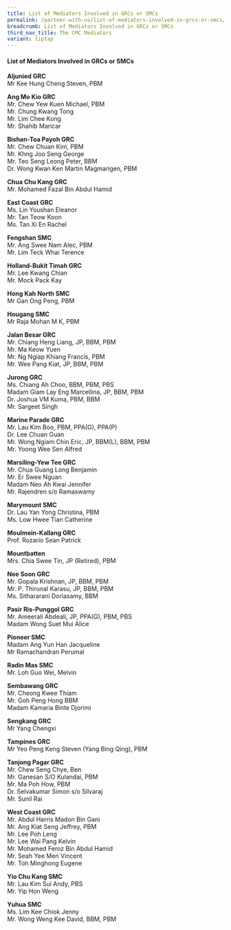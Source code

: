 ```yaml
---
title: List of Mediators Involved in GRCs or SMCs
permalink: /partner-with-us/list-of-mediators-involved-in-grcs-or-smcs/
breadcrumb: List of Mediators Involved in GRCs or SMCs
third_nav_title: The CMC Mediators
variant: tiptap
---
```

<h4>List of Mediators Involved in GRCs or SMCs</h4><p><strong>Aljunied GRC</strong><br>Mr Kee Hung Cheng Steven, PBM<br></p><p><strong>Ang Mo Kio GRC</strong><br>Mr. Chew Yew Kuen Michael, PBM<br>Mr. Chung Kwang Tong <br>Mr. Lim Chee Kong <br>Mr. Shahib Maricar <br></p><p><strong>Bishan-Toa Payoh GRC</strong><br>Mr. Chew Chuan Kim, PBM<br>Mr. Khng Joo Seng George<br>Mr. Teo Seng Leong Peter, BBM<br>Dr. Wong Kwan Ken Martin Magmarigen, PBM<br></p><p><strong>Chua Chu Kang GRC</strong><br>Mr. Mohamed Fazal Bin Abdul Hamid</p><p><strong>East Coast GRC</strong><br>Ms. Lin Youshan Eleanor <br>Mr. Tan Teow Koon <br>Ms. Tan Xi En Rachel <br></p><p><strong>Fengshan SMC</strong><br>Mr. Ang Swee Nam Alec, PBM<br>Mr. Lim Teck Whai Terence<br></p><p><strong>Holland-Bukit Timah GRC</strong><br>Mr. Lee Kwang Chian<br>Mr. Mock Pack Kay<br></p><p><strong>Hong Kah North SMC</strong><br>Mr Gan Ong Peng, PBM<br></p><p><strong>Hougang SMC</strong><br>Mr Raja Mohan M K, PBM<br></p><p><strong>Jalan Besar GRC</strong><br>Mr. Chiang Heng Liang, JP, BBM, PBM<br>Mr. Ma Keow Yuen<br>Mr. Ng Ngiap Khiang Francis, PBM<br>Mr. Wee Pang Kiat, JP, BBM, PBM<br></p><p><strong>Jurong GRC</strong><br>Ms. Chiang Ah Choo, BBM, PBM, PBS<br>Madam Giam Lay Eng Marcellina, JP, BBM, PBM<br>Dr. Joshua VM Kuma, PBM, BBM<br>Mr. Sargeet Singh <br></p><p><strong>Marine Parade GRC</strong><br>Mr. Lau Kim Boo, PBM, PPA(G), PPA(P)<br>Dr. Lee Chuan Guan <br>Mr. Wong Ngiam Chin Eric, JP, BBM(L), BBM, PBM<br>Mr. Yoong Wee Sen Alfred <br></p><p><strong>Marsiling-Yew Tee GRC</strong><br>Mr. Chua Guang Long Benjamin<br>Mr. Er Swee Nguan<br>Madam Neo Ah Kwai Jennifer<br>Mr. Rajendren s/o Ramaswamy<br></p><p><strong>Marymount SMC</strong><br>Dr. Lau Yan Yong Christina, PBM<br>Ms. Low Hwee Tian Catherine <br></p><p><strong>Moulmein-Kallang GRC</strong><br>Prof. Rozario Sean Patrick<br></p><p><strong>Mountbatten</strong><br>Mrs. Chia Swee Tin, JP (Retired), PBM<br></p><p><strong>Nee Soon GRC</strong><br>Mr. Gopala Krishnan, JP, BBM, PBM<br>Mr. P. Thirunal Karasu, JP, BBM, PBM<br>Ms. Sithararani Doriasamy, BBM<br></p><p><strong>Pasir Ris-Punggol GRC</strong><br>Mr. Ameerali Abdeali, JP, PPA(G), PBM, PBS<br>Madam Wong Suet Mui Alice <br></p><p><strong>Pioneer SMC</strong><br>Madam Ang Yun Han Jacqueline<br>Mr Ramachandran Perumal<br></p><p><strong>Radin Mas SMC</strong><br>Mr. Loh Guo Wei, Melvin<br></p><p><strong>Sembawang GRC</strong><br>Mr. Cheong Kwee Thiam <br>Mr. Goh Peng Hong BBM<br>Madam Kamaria Binte Djorimi <br></p><p><strong>Sengkang GRC</strong><br>Mr Yang Chengxi<br></p><p><strong>Tampines GRC</strong><br>Mr Yeo Peng Keng Steven (Yang Bing Qing), PBM<br></p><p><strong>Tanjong Pagar GRC</strong><br>Mr. Chew Seng Chye, Ben<br>Mr. Ganesan S/O Kulandai, PBM<br>Mr. Ma Poh How, PBM<br>Dr. Selvakumar Simon s/o Silvaraj<br>Mr. Sunil Rai <br></p><p><strong>West Coast GRC</strong><br>Mr. Abdul Harris Madon Bin Gani<br>Mr. Ang Kiat Seng Jeffrey, PBM<br>Mr. Lee Poh Leng<br>Mr. Lee Wai Pang Kelvin<br>Mr. Mohamed Feroz Bin Abdul Hamid <br>Mr. Seah Yee Men Vincent <br>Mr. Toh Minghong Eugene <br></p><p><strong>Yio Chu Kang SMC</strong><br>Mr. Lau Kim Sui Andy, PBS<br>Mr. Yip Hon Weng <br></p><p><strong>Yuhua SMC</strong><br>Ms. Lim Kee Chiok Jenny <br>Mr. Wong Weng Kee David, BBM, PBM<br></p>